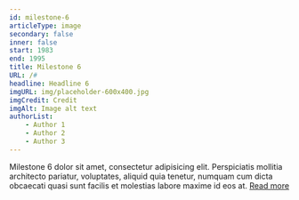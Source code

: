 ```yaml
---
id: milestone-6
articleType: image
secondary: false
inner: false
start: 1983 
end: 1995
title: Milestone 6
URL: /#
headline: Headline 6
imgURL: img/placeholder-600x400.jpg
imgCredit: Credit
imgAlt: Image alt text
authorList:
    - Author 1
    - Author 2
    - Author 3
---
```

Milestone 6 dolor sit amet, consectetur adipisicing elit. Perspiciatis mollitia architecto pariatur, voluptates, aliquid quia tenetur, numquam cum dicta obcaecati quasi sunt facilis et molestias labore maxime id eos at. <a href="#">Read more</a>